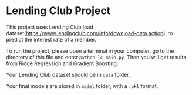 # Lending Club Project

This project uses Lending Club load dataset(https://www.lendingclub.com/info/download-data.action), to predict the interest rate of a member. 

To run the project, please open a terminal in your computer, go to the directory of this file and enter `python lc_main.py`. Then you will get results from Ridge Regression and Gradient Boosting. 

Your Lending Club dataset should be in `data` folder. 

Your final models are stored in `model` folder, with a `.pkl` format. 